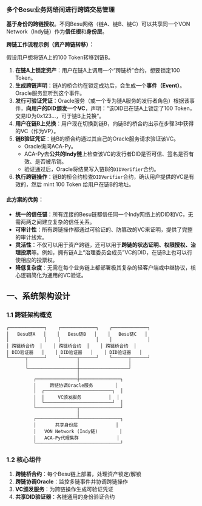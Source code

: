 ### 多个Besu业务网络间进行跨链交易管理

**基于身份的跨链授权**。不同Besu网络（链A、链B、链C）可以共享同一个VON Network（Indy链）作为**信任根**和**身份层**。

**跨链工作流程示例（资产跨链转移）：**

假设用户想将链A上的100 Token转移到链B。

1. **在链A上锁定资产**：用户在链A上调用一个“跨链桥”合约，想要锁定100 Token。
2. **生成跨链声明**：链A的桥合约在锁定成功后，会生成一个**事件（Event）**。Oracle服务监听到这个事件。
3. **发行可验证凭证**：Oracle服务（或一个专为链A服务的发行者角色）根据该事件，**向用户的DID颁发一个VC**，声明：“该DID已在链A上锁定了100 Token，交易ID为0x123...，可于链B上兑换”。
4. **用户在链B上兑换**：用户现在切换到链B，向链B的桥合约出示在步骤3中获得的VC（作为VP）。
5. **链B验证凭证**：链B的桥合约通过其自己的Oracle服务请求验证该VC。
   - Oracle询问ACA-Py。
   - ACA-Py去**公共的Indy链**上检查该VC的发行者DID是否可信、签名是否有效、是否被吊销。
   - 验证通过后，Oracle将结果写入链B的`DIDVerifier`合约。
6. **执行跨链操作**：链B的桥合约检查`DIDVerifier`合约，确认用户提供的VC是有效的，然后 mint 100 Token 给用户在链B的地址。

#### 此方案的优势：

- **统一的信任锚**：所有连接的Besu链都信任同一个Indy网络上的DID和VC，无需两两之间建立复杂的信任关系。
- **可审计性**：所有跨链操作都通过可验证的、防篡改的VC来证明，提供了完整的审计线索。
- **灵活性**：不仅可以用于资产跨链，还可以用于**跨链的状态证明、权限授权、治理投票**等。例如，拥有链A上“治理委员会成员”VC的DID，在链B上也可以行使相应的投票权。
- **降低复杂度**：无需在每个业务链上都部署极其复杂的轻客户端或中继协议，核心逻辑简化为通用的VC验证。

## 一、系统架构设计

### 1.1 跨链架构概览

```
┌─────────────┐    ┌─────────────┐    ┌─────────────┐
│   Besu链A   │    │   Besu链B   │    │   Besu链C   │
│             │    │             │    │             │
│ 跨链桥合约  │    │ 跨链桥合约  │    │ 跨链桥合约  │
│ DID验证器   │    │ DID验证器   │    │ DID验证器   │
└──────┬──────┘    └──────┬──────┘    └──────┬──────┘
       │                  │                  │
       └──────────────────┼──────────────────┘
                          │
          ┌───────────────┼───────────────┐
          │     跨链协调Oracle服务        │
          │  ┌─────────────────────────┐  │
          │  │     VC颁发服务          │  │
          │  └─────────────────────────┘  │
          └───────────────┬───────────────┘
                          │
          ┌───────────────┴───────────────┐
          │       共享身份层              │
          │   VON Network (Indy链)        │
          │   ACA-Py代理集群              │
          └───────────────────────────────┘
```

### 1.2 核心组件

1. **跨链桥合约**：每个Besu链上部署，处理资产锁定/解锁
2. **跨链协调Oracle**：监控多链事件并协调跨链操作
3. **VC颁发服务**：为跨链操作生成可验证凭证
4. **共享DID验证器**：各链通用的身份验证合约

